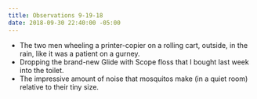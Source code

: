 ```yaml
---
title: Observations 9-19-18
date: 2018-09-30 22:40:00 -05:00
---
```


- The two men wheeling a printer-copier on a rolling cart, outside, in the rain, like it was a patient on a gurney.
- Dropping the brand-new Glide with Scope floss that I bought last week into the toilet.
- The impressive amount of noise that mosquitos make (in a quiet room) relative to their tiny size.
